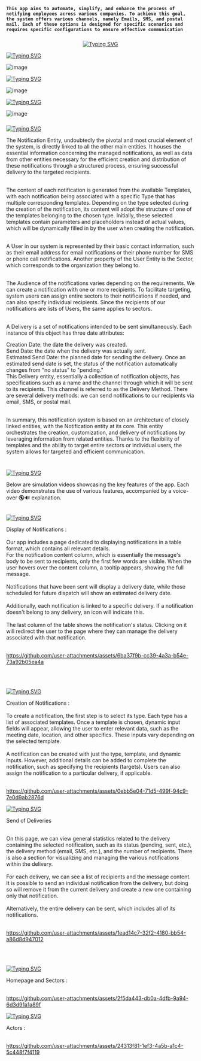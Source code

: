 

**`This app aims to automate, simplify, and enhance the process of notifying employees across various companies. To achieve this goal, the system offers various channels, namely Emails, SMS, and postal mail. Each of these options is designed for specific scenarios and requires specific configurations to ensure effective communication`**


###
<p align="center">
<a href="https://git.io/typing-svg"><img src="https://readme-typing-svg.demolab.com?font=Fira+Code&duration=1&pause=1000&color=8EF720&width=435&lines=Architecture&center=true&vCenter=true" alt="Typing SVG" /></a></p>


<a href="https://git.io/typing-svg"><img src="https://readme-typing-svg.demolab.com?font=Fira+Code&weight=200&duration=1&pause=1000&color=BFF71B&width=435&lines=Class+Diagram%3A" alt="Typing SVG" /></a>

![image](https://github.com/user-attachments/assets/49c05cc2-e3ad-4549-ab31-42cb4bbf16cc)


<a href="https://git.io/typing-svg"><img src="https://readme-typing-svg.demolab.com?font=Fira+Code&weight=200&duration=1&pause=1000&color=BFF71B&width=435&lines=ERD" alt="Typing SVG" /></a>

![image](https://github.com/user-attachments/assets/567d682c-2810-44c0-8217-d00d9b49a1e8)


<a href="https://git.io/typing-svg"><img src="https://readme-typing-svg.demolab.com?font=Fira+Code&weight=200&duration=1&pause=1000&color=BFF71B&width=435&lines=Sequence+Diagram" alt="Typing SVG" /></a>

![image](https://github.com/user-attachments/assets/1aa4358b-df3e-46ce-b1c5-f08b8e1c434b)


###

<a href="https://git.io/typing-svg"><img src="https://readme-typing-svg.demolab.com?font=Fira+Code&duration=1&pause=1000&color=8EF720&width=435&lines=Elements" alt="Typing SVG" /></a>


The Notification Entity, undoubtedly the pivotal and most crucial element of the system, is directly linked to all the other main entities. It houses the essential information concerning the managed notifications, as well as data from other entities necessary for the efficient creation and distribution of these notifications through a structured process, ensuring successful delivery to the targeted recipients.<br><br>

The content of each notification is generated from the available Templates, with each notification being associated with a specific Type that has multiple corresponding templates. Depending on the type selected during the creation of the notification, its content will adopt the structure of one of the templates belonging to the chosen type. Initially, these selected templates contain parameters and placeholders instead of actual values, which will be dynamically filled in by the user when creating the notification.<br><br>

A User in our system is represented by their basic contact information, such as their email address for email notifications or their phone number for SMS or phone call notifications. Another property of the User Entity is the Sector, which corresponds to the organization they belong to.<br><br>

The Audience of the notifications varies depending on the requirements. We can create a notification with one or more recipients. To facilitate targeting, system users can assign entire sectors to their notifications if needed, and can also specify individual recipients. Since the recipients of our notifications are lists of Users, the same applies to sectors.<br><br>

A Delivery is a set of notifications intended to be sent simultaneously. Each instance of this object has three date attributes:<br>

Creation Date: the date the delivery was created.<br>
Send Date: the date when the delivery was actually sent.<br>
Estimated Send Date: the planned date for sending the delivery. Once an estimated send date is set, the status of the notification automatically changes from "no status" to "pending."<br>
This Delivery entity, essentially a collection of notification objects, has specifications such as a name and the channel through which it will be sent to its recipients. This channel is referred to as the Delivery Method. There are several delivery methods: we can send notifications to our recipients via email, SMS, or postal mail.<br><br>

In summary, this notification system is based on an architecture of closely linked entities, with the Notification entity at its core. This entity orchestrates the creation, customization, and delivery of notifications by leveraging information from related entities. Thanks to the flexibility of templates and the ability to target entire sectors or individual users, the system allows for targeted and efficient communication.<br><br>


###


<a href="https://git.io/typing-svg"><img src="https://readme-typing-svg.demolab.com?font=Fira+Code&duration=1&pause=1000&color=8EF720&width=435&lines=Introduction" alt="Typing SVG" /></a>

Below are simulation videos showcasing the key features of the app. Each video demonstrates the use of various features, accompanied by a voice-over 🔇🔊 explanation.
<br><br>

<a href="https://git.io/typing-svg"><img src="https://readme-typing-svg.demolab.com?font=Fira+Code&weight=200&duration=1&pause=1000&color=BFF71B&width=435&lines=Display+of+Notifications" alt="Typing SVG" /></a>

Display of Notifications : <br><br>
Our app includes a page dedicated to displaying notifications in a table format, which contains all relevant details. <br>
For the notification content column, which is essentially the message's body to be sent to recipients, only the first few words are visible. When the user hovers over the content column, a tooltip appears, showing the full message.<br><br>
Notifications that have been sent will display a delivery date, while those scheduled for future dispatch will show an estimated delivery date. <br><br>
Additionally, each notification is linked to a specific delivery. If a notification doesn't belong to any delivery, an icon will indicate this.<br><br>
The last column of the table shows the notification's status. Clicking on it will redirect the user to the page where they can manage the delivery associated with that notification.<br><br>

https://github.com/user-attachments/assets/6ba37f9b-cc39-4a3a-b54e-73a92b05ea4a

<br><br>


<a href="https://git.io/typing-svg"><img src="https://readme-typing-svg.demolab.com?font=Fira+Code&weight=200&duration=1&pause=1000&color=BFF71B&width=435&lines=Creation+of+Notifications+" alt="Typing SVG" /></a>

Creation of Notifications :<br><br>
To create a notification, the first step is to select its type. Each type has a list of associated templates. Once a template is chosen, dynamic input fields will appear, allowing the user to enter relevant data, such as the meeting date, location, and other specifics. These inputs vary depending on the selected template.<br><br>
A notification can be created with just the type, template, and dynamic inputs. However, additional details can be added to complete the notification, such as specifying the recipients (targets). Users can also assign the notification to a particular delivery, if applicable.<br><br>

https://github.com/user-attachments/assets/0ebb5e04-71d5-499f-94c9-7e0d9ab2876d



<a href="https://git.io/typing-svg"><img src="https://readme-typing-svg.demolab.com?font=Fira+Code&weight=200&duration=1&pause=1000&color=BFF71B&width=435&lines=Send+of+Deliveries" alt="Typing SVG" /></a>


Send of Deliveries <br><br>

On this page, we can view general statistics related to the delivery containing the selected notification, such as its status (pending, sent, etc.), the delivery method (email, SMS, etc.), and the number of recipients. There is also a section for visualizing and managing the various notifications within the delivery.<br><br>
For each delivery, we can see a list of recipients and the message content. It is possible to send an individual notification from the delivery, but doing so will remove it from the current delivery and create a new one containing only that notification. <br><br>
Alternatively, the entire delivery can be sent, which includes all of its notifications.<br><br>

https://github.com/user-attachments/assets/1ead14c7-32f2-4180-bb54-a86d8d947012

<br><br>


<a href="https://git.io/typing-svg"><img src="https://readme-typing-svg.demolab.com?font=Fira+Code&weight=200&duration=1&pause=1000&color=BFF71B&width=435&lines=Homepage+and+Sectors" alt="Typing SVG" /></a>

Homepage and Sectors :<br><br>



https://github.com/user-attachments/assets/2f5da443-db0a-4dfb-9a94-6d3d91a1a89f



<a href="https://git.io/typing-svg"><img src="https://readme-typing-svg.demolab.com?font=Fira+Code&weight=200&duration=1&pause=1000&color=BFF71B&width=435&lines=Actors" alt="Typing SVG" /></a>

Actors : <br><br>


https://github.com/user-attachments/assets/24313f81-1ef3-4a5b-a1c4-5c448f7f4119


